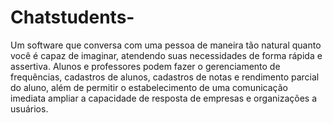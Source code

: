 # Chatstudents- 
Um software que conversa com uma pessoa de maneira tão natural quanto você é capaz de imaginar, atendendo suas necessidades de forma rápida e assertiva. Alunos e professores podem fazer o gerenciamento de frequências, cadastros de alunos, cadastros de notas e rendimento parcial do aluno, além de permitir o estabelecimento de uma comunicação imediata ampliar a capacidade de resposta de empresas e organizações a usuários.
